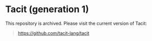 # Tacit (generation 1)

This repository is archived. Please visit the current version of Tacit:

> https://github.com/tacit-lang/tacit

